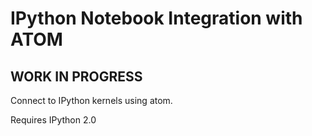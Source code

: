 # IPython Notebook Integration with ATOM

## WORK IN PROGRESS

Connect to IPython kernels using atom.

Requires IPython 2.0
